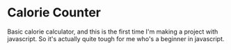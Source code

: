# Calorie Counter

Basic calorie calculator, and this is the first time I'm making a project with javascript. So it's actually quite tough for me who's a beginner in javascript. 
